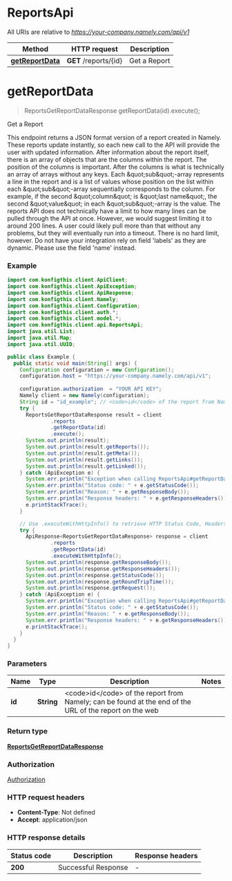 # ReportsApi

All URIs are relative to *https://your-company.namely.com/api/v1*

| Method | HTTP request | Description |
|------------- | ------------- | -------------|
| [**getReportData**](ReportsApi.md#getReportData) | **GET** /reports/{id} | Get a Report |


<a name="getReportData"></a>
# **getReportData**
> ReportsGetReportDataResponse getReportData(id).execute();

Get a Report

This endpoint returns a JSON format version of a report created in Namely. These reports update instantly, so each new call to the API will provide the user with updated information.  After information about the report itself, there is an array of objects that are the columns within the report. The position of the columns is important.  After the columns is what is technically an array of arrays without any keys. Each \&quot;sub\&quot;-array represents a line in the report and is a list of values whose position on the list within each \&quot;sub\&quot;-array sequentially corresponds to the column. For example, if the second \&quot;column\&quot; is \&quot;last name\&quot;, the second \&quot;value\&quot; in each \&quot;sub\&quot;-array is the value.  The reports API does not technically have a limit to how many lines can be pulled through the API at once. However, we would suggest limiting it to around 200 lines. A user could likely pull more than that without any problems, but they will eventually run into a timeout. There is no hard limit, however.  Do not have your integration rely on field &#39;labels&#39; as they are dynamic.  Please use the field &#39;name&#39; instead.

### Example
```java
import com.konfigthis.client.ApiClient;
import com.konfigthis.client.ApiException;
import com.konfigthis.client.ApiResponse;
import com.konfigthis.client.Namely;
import com.konfigthis.client.Configuration;
import com.konfigthis.client.auth.*;
import com.konfigthis.client.model.*;
import com.konfigthis.client.api.ReportsApi;
import java.util.List;
import java.util.Map;
import java.util.UUID;

public class Example {
  public static void main(String[] args) {
    Configuration configuration = new Configuration();
    configuration.host = "https://your-company.namely.com/api/v1";
    
    configuration.authorization  = "YOUR API KEY";
    Namely client = new Namely(configuration);
    String id = "id_example"; // <code>id</code> of the report from Namely; can be found at the end of the URL of the report on the web
    try {
      ReportsGetReportDataResponse result = client
              .reports
              .getReportData(id)
              .execute();
      System.out.println(result);
      System.out.println(result.getReports());
      System.out.println(result.getMeta());
      System.out.println(result.getLinks());
      System.out.println(result.getLinked());
    } catch (ApiException e) {
      System.err.println("Exception when calling ReportsApi#getReportData");
      System.err.println("Status code: " + e.getStatusCode());
      System.err.println("Reason: " + e.getResponseBody());
      System.err.println("Response headers: " + e.getResponseHeaders());
      e.printStackTrace();
    }

    // Use .executeWithHttpInfo() to retrieve HTTP Status Code, Headers and Request
    try {
      ApiResponse<ReportsGetReportDataResponse> response = client
              .reports
              .getReportData(id)
              .executeWithHttpInfo();
      System.out.println(response.getResponseBody());
      System.out.println(response.getResponseHeaders());
      System.out.println(response.getStatusCode());
      System.out.println(response.getRoundTripTime());
      System.out.println(response.getRequest());
    } catch (ApiException e) {
      System.err.println("Exception when calling ReportsApi#getReportData");
      System.err.println("Status code: " + e.getStatusCode());
      System.err.println("Reason: " + e.getResponseBody());
      System.err.println("Response headers: " + e.getResponseHeaders());
      e.printStackTrace();
    }
  }
}

```

### Parameters

| Name | Type | Description  | Notes |
|------------- | ------------- | ------------- | -------------|
| **id** | **String**| &lt;code&gt;id&lt;/code&gt; of the report from Namely; can be found at the end of the URL of the report on the web | |

### Return type

[**ReportsGetReportDataResponse**](ReportsGetReportDataResponse.md)

### Authorization

[Authorization](../README.md#Authorization)

### HTTP request headers

 - **Content-Type**: Not defined
 - **Accept**: application/json

### HTTP response details
| Status code | Description | Response headers |
|-------------|-------------|------------------|
| **200** | Successful Response |  -  |

